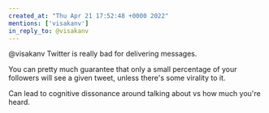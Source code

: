 ```yaml
---
created_at: "Thu Apr 21 17:52:48 +0000 2022"
mentions: ['visakanv']
in_reply_to: @visakanv
---
```


@visakanv Twitter is really bad for delivering messages.

You can pretty much guarantee that only a small percentage of your followers will see a given tweet,  unless there's some virality to it.

Can lead to cognitive dissonance around talking about vs how much you're heard.